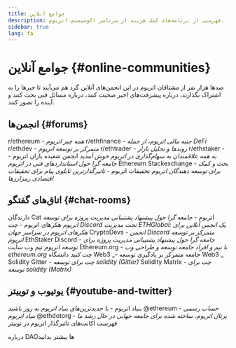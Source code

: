 ```yaml
---
title: جوامع آنلاین
description: فهرستی از برنامه‌های کمک هزینه از سرتاسر اکوسیستم اتریوم.
sidebar: true
lang: fa
---
```


# جوامع آنلاین {#online-communities}

صدها هزار نفر از مشتاقان اتریوم در این انجمن‌های آنلاین گرد هم می‌آیند تا خبرها را به اشتراک بگذارند، درباره پیشرفت‌های اخیر صحبت کنند، درباره مسائل فنی بحث کنند و آینده را تصور کنند.

## انجمن‌ها {#forums}

<SocialListItem socialIcon="reddit"><Link to="https://www.reddit.com/r/ethereum">r/ethereum</Link> _- همه چیز اتریوم_</SocialListItem>
<SocialListItem socialIcon="reddit"><Link to="https://www.reddit.com/r/ethfinance/">r/ethfinance</Link> _- جنبه مالی اتریوم، از جمله DeFi_</SocialListItem>
<SocialListItem socialIcon="reddit"><Link to="https://www.reddit.com/r/ethdev/">r/ethdev</Link> _- متمرکز بر توسعه اتریوم_</SocialListItem>
<SocialListItem socialIcon="reddit"><Link to="https://www.reddit.com/r/ethtrader/">r/ethtrader</Link> _- روندها و تحلیل بازار_</SocialListItem>
<SocialListItem socialIcon="reddit"><Link to="https://www.reddit.com/r/ethstaker/">r/ethstaker</Link> _- به همه علاقمندان به سهام‌گذاری در اتریوم خوش آمدید_</SocialListItem>
<SocialListItem socialIcon="webpage"><Link to="https://ethereum-magicians.org">انجمن شعبده بازان اتریوم</Link> _- جامعه گرا حول استانداردهای فنی در اتریوم_</SocialListItem>
<SocialListItem socialIcon="stackExchange"><Link to="https://ethereum.stackexchange.com">Ethereum Stackexchange</Link> _- بحث و کمک برای توسعه دهندگان اتریوم_</SocialListItem>
<SocialListItem socialIcon="webpage"><Link to="https://ethresear.ch">تحقیقات اتریوم</Link> _- تاثیرگذارترین تابلوی پیام برای تحقیقات اقتصادی رمزارزها_</SocialListItem>

## اتاق‌های گفتگو {#chat-rooms}

<SocialListItem socialIcon="discord"><Link to="https://discord.com/invite/Nz6rtfJ8Cu">دارندگان Cat اتریوم</Link> _- جامعه گرا حول پیشنهاد پشتیبانی مدیریت پروژه برای توسعه اتریوم_</SocialListItem>
<SocialListItem socialIcon="discord"><Link to="https://ethglobal.co/discord">هکرهای اتریوم</Link> _- چت Discord تحت مدیریت ETHGlobal: یک انجمن آنلاین برای هکرهای اتریوم در سراسر جهان_</SocialListItem>
<SocialListItem socialIcon="discord"><Link to="https://discord.gg/5W5tVb3">CryptoDevs</Link> _- انجمن Discord متمرکز بر توسعه اتریوم_</SocialListItem>
<SocialListItem socialIcon="discord"><Link to="https://discord.io/ethstaker">EthStaker Discord</Link> _- جامعه گرا حول پیشنهاد پشتیبانی مدیریت پروژه برای توسعه اتریوم_</SocialListItem>
<SocialListItem socialIcon="discord"><Link to="https://discord.gg/CetY6Y4">تیم وب سایت Ethereum.org</Link> _- با تیم و افراد جامعه توسعه و طراحی وب ethereum.org چت کنید_</SocialListItem>
<SocialListItem socialIcon="discord"><Link to="https://discord.gg/ZH5aXDgWEU">دانشگاه Web3</Link> _- جامعه متمرکز بر یادگیری توسعه Web3 _</SocialListItem>
<SocialListItem socialIcon="webpage"><Link to="https://gitter.im/ethereum/solidity/">Solidity Gitter</Link> _- چت برای توسعه solidity (Gitter)_</SocialListItem>
<SocialListItem socialIcon="webpage"><Link to="https://matrix.to/#/#ethereum_solidity:gitter.im">Solidity Matrix</Link> _- چت برای توسعه solidity (Matrix)_</SocialListItem>

## یوتیوب و توییتر {#youtube-and-twitter}

<SocialListItem socialIcon="youtube"><Link to="https://www.youtube.com/c/EthereumFoundation">بنیاد اتریوم</Link> _- با جدیدترین‌های بنیاد اتریوم به روز باشید_</SocialListItem>
<SocialListItem socialIcon="twitter"><Link to="https://twitter.com/ethereum">@ethereum</Link> _- حساب رسمی بنیاد اتریوم_</SocialListItem>
<SocialListItem socialIcon="twitter"><Link to="https://twitter.com/ethdotorg">@ethdotorg</Link> _- پرتال اتریوم، ساخته شده برای جامعه جهانی در حال رشد ما_</SocialListItem>
<SocialListItem socialIcon="webpage"><Link to="https://hive.one/c/Ethereum?page=1">فهرست اکانت‌های تاثیرگذار اتریوم در توییتر</Link></SocialListItem>

<Divider />

<Callout emoji=":classical_building:" titleKey="page-community-daos-callout-title" descriptionKey="page-community-daos-callout-description">
  <div>
    <ButtonLink to="/community/get-involved/#decentralized-autonomous-organizations-daos">
      درباره DAOها بیشتر بدانید
    </ButtonLink>
  </div>
</Callout>
